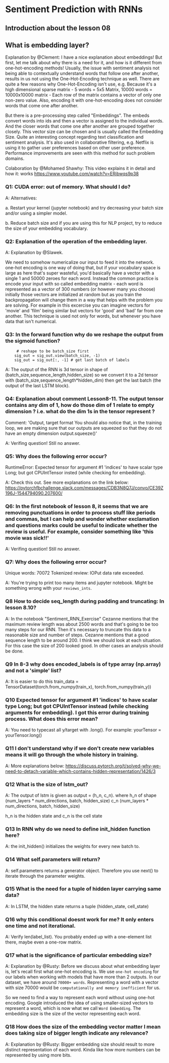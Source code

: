 # Sentiment Prediction with RNNs
## Introduction about the lesson 08
## What is embedding layer?
 Explanation by @Clement:
 I have a nice explanation about embeddings! But first, let me talk about why there is a need for it, and how is it different from one-hot-encoding methods!
 Usually, the issue with sentiment analysis not being able to contextually understand words that follow one after another, results in us not using the One-Hot-Encoding technique as well. There are quite a few reasons why One-Hot-Encoding isn't use, e.g. Because it's a high dimensional sparse matrix - 5 words = 5x5 Matrix, 10000 words = 10000x10000 matrix - Each row of the matrix contains a vector of only one non-zero value. Also, encoding it with one-hot-encoding does not consider words that come one after another.

But there is a pre-processing step called "Embeddings". The embeds convert words into ids and then a vector is assigned to the individual words. And the closer words that come one after another are grouped together closely. This vector size can be chosen and is usually called the Embedding Size. Quite an interesting concept regarding text classification and sentiment analysis. It's also used in collaborative filtering, e.g. Netflix is using it to gather user preferences based on other user preference. Performance improvements are seen with this method for such problem domains.

Colaboration by @Mohamed Shawhy:
This video explains it in detail and how it:
works
https://www.youtube.com/watch?v=ERibwqs9p38

### Q1: CUDA error: out of memory. What should I do?

 A: Alternatives:
 
   a. Restart your kernel (jupyter notebook) and try decreasing your batch size and/or using a simpler model.
   
   b. Reduce batch size and if you are using this for NLP project, try to reduce the size of your embedding vocabulary.
   
### Q2: Explanation of the operation of the embedding layer.

 A: Explanation by @Slawek. 
 
We need to somehow numericalize our input to feed it into the network. one-hot encoding is one way of doing that, but if your vocabulary space is large as here that's super wasteful, you'd basically have a vector with a single 1 and 50000 zeroes for each word.
Instead the common practice is encode your input with so called embedding matrix - each word is represented as a vector of 300 numbers (or however many you choose) initially those vectors are initialized at random but as you train the backpropagation will change them in a way that helps with the problem you are solving. For example in this excercise you can imagine vectors for 'movie' and 'film' being similar but vectors for 'good' and 'bad' far from one another.
This technique is used not only for words, but whenever you have data that isn't numerical.

 ### Q3: In the forward function why do we reshape the output from the sigmoid function?
         # reshape to be batch_size first
        sig_out = sig_out.view(batch_size, -1)
        sig_out = sig_out[:, -1] # get last batch of labels
        
A: The output of the RNN is 3d tensor in shape of (batch_size,sequence_length,hidden_size)  so we convert it to a 2d tensor with (batch_size,sequence_length*hidden_dim) then get the last batch (the output of the last LSTM block).

 ### Q4: Explanation about comment Lesson8-11. The output tensor contains any dim of 1, how do those dim of 1 relate to empty dimension ? i.e. what do the dim 1s in the tensor represent ?
Comment: 'Output, target format 
You should also notice that, in the training loop, we are making sure that our outputs are squeezed so that they do not have an empty dimension output.squeeze()'

 A: Verifing question! Still no answer.
 
 ### Q5: Why does the following error occur?
RuntimeError: Expected tensor for argument #1 'indices' to have scalar type Long; but got CPUIntTensor insted (while checking for embedding).

 A: Check this out. See more explanations on the link below:
 https://pytorchfbchallenge.slack.com/messages/CDB3N8Q7J/convo/CE39Z196J-1544794090.207600/
 
 ### Q6: In the first notebook of lesson 8, it seems that we are removing punctuations in order to process stuff like periods and commas, but I can help and wonder whether exclamation and questions marks could be useful to indicate whether the review is useful. For example, consider something like 'this movie was sick!!'
 
 A: Verifing question! Still no answer.
 
 ### Q7: Why does the following error occur?
Unique words: 70072
Tokenized review:
IOPut data rate exceeded.

 A: You're trying to print too many items and jupyter notebook. Might be something wrong with your `reviews_ints`.
 
  ### Q8 How to decide seq_length during padding and truncating: In lesson 8.10?

 A: In the notebook "Sentiment_RNN_Exercise" Cezanne mentions that the maximum review length  was about 2500 words and that's going to be too many steps for our RNN.
Then it's necessary to truncate this data to a reasonable size and number of steps.
Cezanne mentions that a good sequence length to be around 200.
I think we should look at each situation. For this case the size of 200 looked good. In other cases an analysis should be done.

 ### Q9 In 8-3 why does  encoded_labels is of type array (np.array) and not a 'simple' list?
 A: It is easier to do this 
train_data = TensorDataset(torch.from_numpy(train_x), torch.from_numpy(train_y))

 ### Q10 Expected tensor for argument #1 'indices' to have scalar type Long; but got CPUIntTensor instead (while checking arguments for embedding). I got this error during training process. What does this error mean?
 A: You need to typecast all y/target with .long(). For example: yourTensor = yourTensor.long()

 ### Q11 I don't understand why if we don't create new variables means it will go through the whole history in training.
 A: More explanations below: 
    https://discuss.pytorch.org/t/solved-why-we-need-to-detach-variable-which-contains-hidden-representation/1426/3

 ### Q12 What is the size of lstm_out?
 A: The output of lstm is given as
output =  (h_n, c_n).
    where h_n of shape (num_layers * num_directions, batch, hidden_size)
    c_n (num_layers * num_directions, batch, hidden_size) 
    
h_n is the hidden state and c_n is the cell state

 ### Q13 In RNN why do we need to define init_hidden function here?
 
 A: the init_hidden() initializes the weights for every new batch to.

 ### Q14 What self.parameters will return?
 
 A: self.parameters returns a generator object. Therefore you use next() to iterate through the parameter weights.

 ### Q15 What is the need for a tuple of hidden layer carrying same data?
 A: In LSTM, the hidden state returns a tuple (hidden_state, cell_state)

 ### Q16 why this conditional doesnt work for me? It only enters one time and not iterational.
 A: Verify len(label_list). 
    You probably ended up with a one-element list there, maybe even a one-row matrix.

 ### Q17 what is the significance of particular embedding size?
 A: Explanation by @Rusty:
Before we discuss about what embedding layer is, let's recall first what one-hot encoding is. We use `one-hot encoding` for our labels when working with models that have more than 2 outputs. In our dataset, we have around `70000+ words`. Representing a word with a vector with size 70000 would be `computationally and memory inefficient` for us.

So we need to find a way to represent each word without using one-hot encoding. Google introduced the idea of using smaller-sized vectors to represent a word, which is now what we call `Word Embedding`. The embedding size is the size of the vector representing each word.

 ### Q18 How does the size of the embedding vector matter I mean does taking size of bigger length indicate any relevance?
 A: Explanation by @Rusty:
Bigger embedding size should result to more distinct representation of each word. Kinda like how more numbers can be represented by using more bits.
